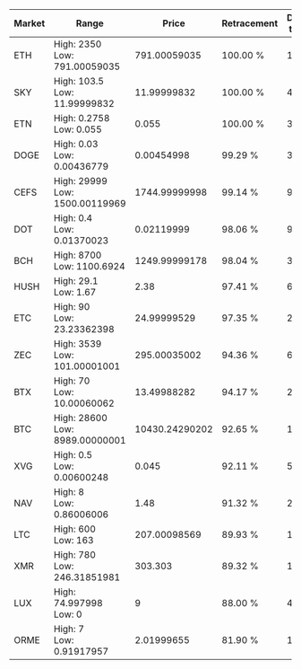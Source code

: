 | Market | Range | Price| Retracement | Doubles to 50% |
| --- | --- | --- | --- | --- |
| ETH | High: 2350<br />Low: 791.00059035 | 791.00059035 | 100.00 % | 1.99 |
| SKY | High: 103.5<br />Low: 11.99999832 | 11.99999832 | 100.00 % | 4.81 |
| ETN | High: 0.2758<br />Low: 0.055 | 0.055 | 100.00 % | 3.01 |
| DOGE | High: 0.03<br />Low: 0.00436779 | 0.00454998 | 99.29 % | 3.78 |
| CEFS | High: 29999<br />Low: 1500.00119969 | 1744.99999998 | 99.14 % | 9.03 |
| DOT | High: 0.4<br />Low: 0.01370023 | 0.02119999 | 98.06 % | 9.76 |
| BCH | High: 8700<br />Low: 1100.6924 | 1249.99999178 | 98.04 % | 3.92 |
| HUSH | High: 29.1<br />Low: 1.67 | 2.38 | 97.41 % | 6.46 |
| ETC | High: 90<br />Low: 23.23362398 | 24.99999529 | 97.35 % | 2.26 |
| ZEC | High: 3539<br />Low: 101.00001001 | 295.00035002 | 94.36 % | 6.17 |
| BTX | High: 70<br />Low: 10.00060062 | 13.49988282 | 94.17 % | 2.96 |
| BTC | High: 28600<br />Low: 8989.00000001 | 10430.24290202 | 92.65 % | 1.80 |
| XVG | High: 0.5<br />Low: 0.00600248 | 0.045 | 92.11 % | 5.62 |
| NAV | High: 8<br />Low: 0.86006006 | 1.48 | 91.32 % | 2.99 |
| LTC | High: 600<br />Low: 163 | 207.00098569 | 89.93 % | 1.84 |
| XMR | High: 780<br />Low: 246.31851981 | 303.303 | 89.32 % | 1.69 |
| LUX | High: 74.997998<br />Low: 0 | 9 | 88.00 % | 4.17 |
| ORME | High: 7<br />Low: 0.91917957 | 2.01999655 | 81.90 % | 1.96 |
